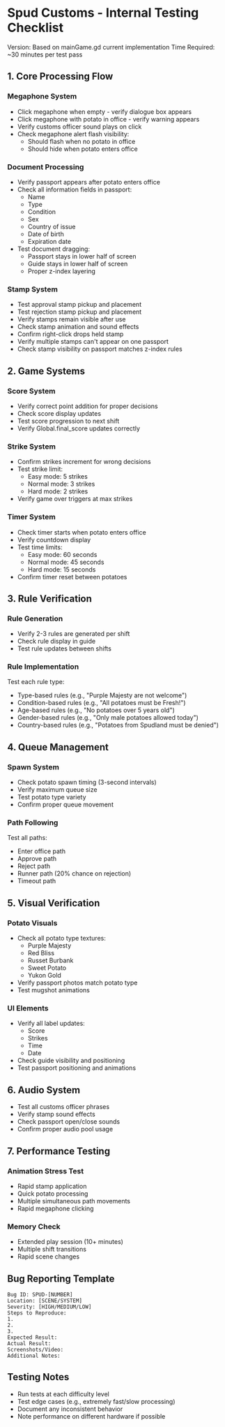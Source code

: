# Spud Customs - Internal Testing Checklist
Version: Based on mainGame.gd current implementation
Time Required: ~30 minutes per test pass

## 1. Core Processing Flow
### Megaphone System
- Click megaphone when empty - verify dialogue box appears
- Click megaphone with potato in office - verify warning appears
- Verify customs officer sound plays on click
- Check megaphone alert flash visibility:
  - Should flash when no potato in office
  - Should hide when potato enters office

### Document Processing
- Verify passport appears after potato enters office
- Check all information fields in passport:
  - Name
  - Type
  - Condition
  - Sex
  - Country of issue
  - Date of birth
  - Expiration date
- Test document dragging:
  - Passport stays in lower half of screen
  - Guide stays in lower half of screen
  - Proper z-index layering

### Stamp System
- Test approval stamp pickup and placement
- Test rejection stamp pickup and placement
- Verify stamps remain visible after use
- Check stamp animation and sound effects
- Confirm right-click drops held stamp
- Verify multiple stamps can't appear on one passport
- Check stamp visibility on passport matches z-index rules

## 2. Game Systems
### Score System
- Verify correct point addition for proper decisions
- Check score display updates
- Test score progression to next shift
- Verify Global.final_score updates correctly

### Strike System
- Confirm strikes increment for wrong decisions
- Test strike limit:
  - Easy mode: 5 strikes
  - Normal mode: 3 strikes
  - Hard mode: 2 strikes
- Verify game over triggers at max strikes

### Timer System
- Check timer starts when potato enters office
- Verify countdown display
- Test time limits:
  - Easy mode: 60 seconds
  - Normal mode: 45 seconds
  - Hard mode: 15 seconds
- Confirm timer reset between potatoes

## 3. Rule Verification
### Rule Generation
- Verify 2-3 rules are generated per shift
- Check rule display in guide
- Test rule updates between shifts

### Rule Implementation
Test each rule type:
- Type-based rules (e.g., "Purple Majesty are not welcome")
- Condition-based rules (e.g., "All potatoes must be Fresh!")
- Age-based rules (e.g., "No potatoes over 5 years old")
- Gender-based rules (e.g., "Only male potatoes allowed today")
- Country-based rules (e.g., "Potatoes from Spudland must be denied")

## 4. Queue Management
### Spawn System
- Check potato spawn timing (3-second intervals)
- Verify maximum queue size
- Test potato type variety
- Confirm proper queue movement

### Path Following
Test all paths:
- Enter office path
- Approve path
- Reject path
- Runner path (20% chance on rejection)
- Timeout path

## 5. Visual Verification
### Potato Visuals
- Check all potato type textures:
  - Purple Majesty
  - Red Bliss
  - Russet Burbank
  - Sweet Potato
  - Yukon Gold
- Verify passport photos match potato type
- Test mugshot animations

### UI Elements
- Verify all label updates:
  - Score
  - Strikes
  - Time
  - Date
- Check guide visibility and positioning
- Test passport positioning and animations

## 6. Audio System
- Test all customs officer phrases
- Verify stamp sound effects
- Check passport open/close sounds
- Confirm proper audio pool usage

## 7. Performance Testing
### Animation Stress Test
- Rapid stamp application
- Quick potato processing
- Multiple simultaneous path movements
- Rapid megaphone clicking

### Memory Check
- Extended play session (10+ minutes)
- Multiple shift transitions
- Rapid scene changes

## Bug Reporting Template
```
Bug ID: SPUD-[NUMBER]
Location: [SCENE/SYSTEM]
Severity: [HIGH/MEDIUM/LOW]
Steps to Reproduce:
1.
2.
3.
Expected Result:
Actual Result:
Screenshots/Video:
Additional Notes:
```

## Testing Notes
- Run tests at each difficulty level
- Test edge cases (e.g., extremely fast/slow processing)
- Document any inconsistent behavior
- Note performance on different hardware if possible
